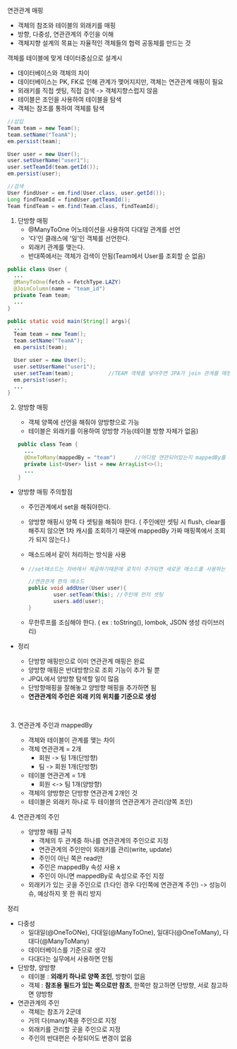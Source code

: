 연관관계 매핑

- 객체의 참조와 테이블의 외래키를 매핑
- 방향, 다중성, 연관관계의 주인을 이해
- 객체지향 설계의 목표는 자율적인 객체들의 협력 공동체를 만드는 것



객체를 테이블에 맞게 데이터중심으로 설계시

- 데이터베이스와 객체의 차이
- 데이터베이스는 PK, FK로 인해 관계가 맺어지지만, 객체는 연관관계 매핑이 필요
- 외래키를 직접 셋팅, 직접 검색 -> 객체지향스럽지 않음
- 테이블은 조인을 사용하여 테이블을 탐색
- 객체는 참조를 통하여 객체를 탐색

```java
//삽입
Team team = new Team();
team.setName("TeamA");
em.persist(team);

User user = new User();
user.setUserName("user1");
user.setTeamId(team.getId());
em.persist(user);

//검색
User findUser = em.find(User.class, user.getId());
Long findTeamId = findUser.getTeamId();
Team findTeam = em.find(Team.class, findTeamId);
```



1. 단방향 매핑
   - @ManyToOne 어노테이션을 사용하여 다대일 관계를 선언
   - '다'인 클래스에 '일'인 객체를 선언한다.
   - 외래키 관계를 맺는다.
   - 반대쪽에서는 객체가 검색이 안됨(Team에서 User를 조회할 순 없음)

```java
public class User {
  ...
  @ManyToOne(fetch = FetchType.LAZY)
  @JoinColumn(name = "team_id")
  private Team team;
  ...
}

public static void main(String[] args){
  ...
  Team team = new Team();
  team.setName("TeamA");
  em.persist(team);

  User user = new User();
  user.setUserName("user1");
  user.setTeam(team);			//TEAM 객체를 넣어주면 JPA가 join 관계를 매핑
  em.persist(user);
  ...
}
```



2. 양방향 매핑

   - 객체 양쪽에 선언을 해줘야 양방향으로 가능
   - 테이블은 외래키를 이용하여 양방향 가능(테이블 방향 자체가 없음)

   ```java
   public class Team {
     ...
     @OneToMany(mappedBy = "team")		//어디랑 연관되어있는지 mappedBy를 써줘야함
     private List<User> list = new ArrayList<>();
     ...
   }
   ```


- 양방향 매핑 주의할점

  - 주인관계에서 set을 해줘야한다.

  - 양방향 매핑시 양쪽 다 셋팅을 해줘야 한다. ( 주인에만 셋팅 시 flush, clear를 해주지 않으면 1차 캐시를 조회하기 때문에 mappedBy 가짜 매핑쪽에서 조회가 되지 않는다.)

  - 매소드에서 같이 처리하는 방식을 사용

  - ```java
    //set매소드는 자바에서 제공하기때문에 로직이 추가되면 새로운 매소드를 사용하는 것이 좋음

    //연관관계 편의 매소드
    public void addUser(User user){
            user.setTeam(this); //주인에 먼저 셋팅
            users.add(user);
    }
    ```

  - 무한루프를 조심해야 한다. ( ex : toString(), lombok, JSON 생성 라이브러리)

- 정리

  - 단방향 매핑만으로 이미 연관관계 매핑은 완료
  - 양방향 매핑은 반대방향으로 조회 기능이 추가 될 뿐
  - JPQL에서 양방향 탐색할 일이 많음
  - 단방향매핑을 잘해놓고 양방향 매핑을 추가하면 됨
  - **연관관계의 주인은 외래 키의 위치를 기준으로 생성**

  ​


3. 연관관계 주인과 mappedBy
   - 객체와 테이블이 관계를 맺는 차이
   - 객체 연관관계 = 2개
     - 회원 -> 팀 1개(단방향)
     - 팀 -> 회원 1개(단방향)
   - 테이블 연관관계 = 1개
     - 회원 <-> 팀 1개(양방향)
   - 객체의 양방향은 단방향 연관관계 2개인 것
   - 테이블은 외래키 하나로 두 테이블의 연관관계가 관리(양쪽 조인)



4. 연관관계의 주인
   - 양방향 매핑 규칙
     - 객체의 두 관계중 하나를 연관관계의 주인으로 지정
     - 연관관계의 주인만이 외래키를 관리(write, update)
     - 주인이 아닌 쪽은 read만
     - 주인은 mappedBy 속성 사용 x
     - 주인이 아니면 mappedBy로 속성으로 주인 지정
   - 외래키가 있는 곳을 주인으로 (1:다인 경우 다인쪽에 연관관계 주인) -> 성능이슈, 예상하지 못 한 쿼리 방지




정리

- 다중성
  - 일대일(@OneToONe), 다대일(@ManyToOne), 일대다(@OneToMany), 다대다(@ManyToMany)
  - 데이터베이스를 기준으로 생각
  - 다대다는 실무에서 사용하면 안됨
- 단방향, 양방향
  - 테이블 : **외래키 하나로 양쪽 조인**, 방향이 없음
  - 객체 : **참조용 필드가 있는 쪽으로만 참조**, 한쪽만 참고하면 단방향, 서로 참고하면 양방향
- 연관관계의 주인
  - 객체는 참조가 2군데
  - 거의 다(many)쪽을 주인으로 지정
  - 외래키를 관리할 곳을 주인으로 지정
  - 주인의 반대편은 수정되어도 변경이 없음










